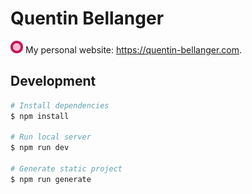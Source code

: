 # Quentin Bellanger

<img src="/static/icon.png" width="20"> My personal website: https://quentin-bellanger.com.

## Development

``` sh
# Install dependencies
$ npm install

# Run local server
$ npm run dev

# Generate static project
$ npm run generate
```
